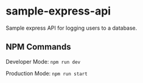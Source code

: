 # sample-express-api
Sample express API for logging users to a database.

## NPM Commands
Developer Mode: `npm run dev`

Production Mode: `npm run start`

